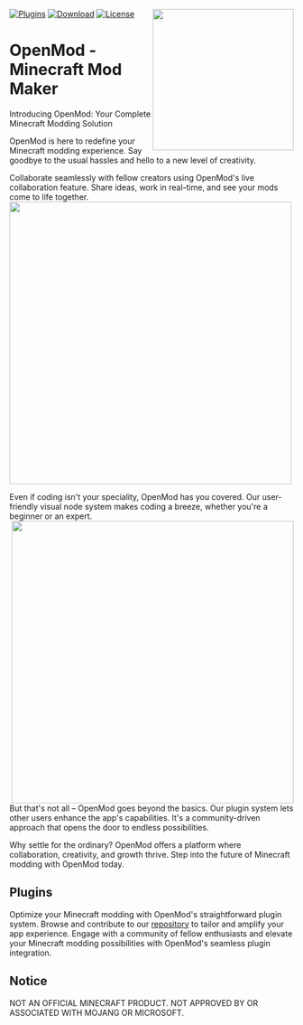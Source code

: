[![Plugins](https://img.shields.io/badge/Plugins-a87550?style=for-the-badge
)](https://github.com/Open-Mod/Plugins/)
[![Download](https://img.shields.io/badge/Download-57874c?style=for-the-badge
)](https://github.com/OpenMod/OpenMod/releases)
[![License](https://img.shields.io/badge/GPLv3-License?style=for-the-badge&label=License&labelColor=gray&color=white
)](https://github.com/Open-Mod/OpenMod/blob/main/LICENSE)
<img align="right" width="250" src="https://cdn.discordapp.com/attachments/1133139460570239166/1140374412063936625/Open-ModHex.png"/>
# OpenMod - Minecraft Mod Maker
Introducing OpenMod: Your Complete Minecraft Modding Solution

OpenMod is here to redefine your Minecraft modding experience. Say goodbye to the usual hassles and hello to a new level of creativity.

Collaborate seamlessly with fellow creators using OpenMod's live collaboration feature. Share ideas, work in real-time, and see your mods come to life together.
<img width="500" src="https://cdn.discordapp.com/attachments/867406024808726619/1141315713949245522/image.png"/>

Even if coding isn't your speciality, OpenMod has you covered. Our user-friendly visual node system makes coding a breeze, whether you're a beginner or an expert.
<img align="right" width="500" src="https://cdn.discordapp.com/attachments/867406024808726619/1141316314833625118/image.png"/>

But that's not all – OpenMod goes beyond the basics. Our plugin system lets other users enhance the app's capabilities. It's a community-driven approach that opens the door to endless possibilities.

Why settle for the ordinary? OpenMod offers a platform where collaboration, creativity, and growth thrive. Step into the future of Minecraft modding with OpenMod today.

## Plugins
Optimize your Minecraft modding with OpenMod's straightforward plugin system. Browse and contribute to our [repository](https://github.com/Open-Mod/Plugins/) to tailor and amplify your app experience. Engage with a community of fellow enthusiasts and elevate your Minecraft modding possibilities with OpenMod's seamless plugin integration.

## Notice

NOT AN OFFICIAL MINECRAFT PRODUCT. NOT APPROVED BY OR ASSOCIATED WITH MOJANG OR MICROSOFT.
